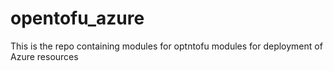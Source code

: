 # opentofu_azure
This is the repo containing modules for optntofu modules for deployment of Azure resources
